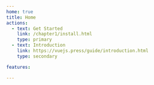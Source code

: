 ```yaml
---
home: true
title: Home
actions:
  - text: Get Started
    link: /chapter1/install.html
    type: primary
  - text: Introduction
    link: https://vuejs.press/guide/introduction.html
    type: secondary

features:

---
```


[default-theme-home]: https://vuejs.press/reference/default-theme/frontmatter.html#home-page
